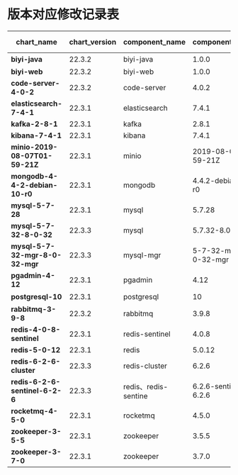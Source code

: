 
# 版本对应修改记录表
| chart_name                       | chart_version | component_name       | component_version     | update user   | date          |
|----------------------------------|---------------|----------------------|-----------------------|---------------|---------------|
**biyi-java**                    | 22.3.2        | biyi-java            | 1.0.0                 | 王宇           | 2022.12.15    |
**biyi-web**                     | 22.3.2        | biyi-web             | 1.0.0                 | wangjin_zz    | 2022.12.1     |
**code-server-4-0-2**            | 22.3.2        | code-server          | 4.0.2                 | wangjin_zz    | 2022.12.1     |
**elasticsearch-7-4-1**          | 22.3.1        | elasticsearch        | 7.4.1                 | wangjin_zz    | 2022.10       |
**kafka-2-8-1**                  | 22.3.1        | kafka                | 2.8.1                 | wangjin_zz    | 2022.10       |
**kibana-7-4-1**                 | 22.3.1        | kibana               | 7.4.1                 | wangjin_zz    | 2022.10       |
**minio-2019-08-07T01-59-21Z**   | 22.3.1        | minio                | 2019-08-07T01-59-21Z  | wangjin_zz    | 2022.10       |
**mongodb-4-4-2-debian-10-r0**   | 22.3.1        | mongodb              | 4.4.2-debian-10-r0    | wangjin_zz    | 2022.10       |
**mysql-5-7-28**                 | 22.3.1        | mysql                | 5.7.28                | wangjin_zz    | 2022.10       |
**mysql-5-7-32-8-0-32**          | 22.3.3        | mysql                | 5.7.32-8.0.32         | wangjin_zz    | 2023.1.5      |
**mysql-5-7-32-mgr-8-0-32-mgr**  | 22.3.3        | mysql-mgr            | 5-7-32-mgr-8-0-32-mgr | wangjin_zz    | 2023.1.5      |
**pgadmin-4-12**                 | 22.3.1        | pgadmin              | 4.12                  | wangjin_zz    | 2022.10       |
**postgresql-10**                | 22.3.1        | postgresql           | 10                    | 王宇           | 2022.10       |
**rabbitmq-3-9-8**               | 22.3.2        | rabbitmq             | 3.9.8                 | wangjin_zz    | 2022.12.1     |
**redis-4-0-8-sentinel**         | 22.3.1        | redis-sentinel       | 4.0.8                 | wangjin_zz    | 2022.10       |
**redis-5-0-12**                 | 22.3.1        | redis                | 5.0.12                | wangjin_zz    | 2022.10       |
**redis-6-2-6-cluster**          | 22.3.3        | redis-cluster        | 6.2.6                 | wangjin_zz    | 2023.1.5      |
**redis-6-2-6-sentinel-6-2-6**   | 22.3.3        | redis、redis-sentine  | 6.2.6-sentinel-6.2.6  | wangjin_zz    | 2023.1.5     |
**rocketmq-4-5-0**               | 22.3.1        | rocketmq             | 4.5.0                 | wangjin_zz    | 2022.10       |
**zookeeper-3-5-5**              | 22.3.1        | zookeeper            | 3.5.5                 | wangjin_zz    | 2022.10       |
**zookeeper-3-7-0**              | 22.3.1        | zookeeper            | 3.7.0                 | wangjin_zz    | 2022.10       |

